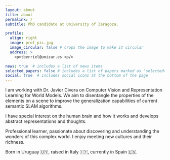 ```yaml
---
layout: about
title: about
permalink: /
subtitle: PhD candidate at University of Zaragoza.

profile:
  align: right
  image: prof_pic.jpg
  image_circular: false # crops the image to make it circular
  address: >
    <p>tberriel@unizar.es <p/>

news: true  # includes a list of news items
selected_papers: false # includes a list of papers marked as "selected={true}"
social: true  # includes social icons at the bottom of the page
---
```



I am working with Dr. Javier Civera on Computer Vision and Representation Learning for World Models. We aim to disentangle the properties of the elements on a scene to improve the generalization capabilities of current semantic SLAM algorithms. 

I have special interest on the human brain and how it works and develops abstract representations and thoughts.

Professional learner, passionate about discovering and understanding the wonders of this complex world. I enjoy meeting new cultures and their richness.

Born in Uruguay :uruguay:, raised in Italy :it:, currently in Spain :es:. 
